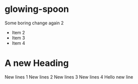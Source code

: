 # glowing-spoon
Some boring change again 2
- Item 2
- Item 3 
- Item 4


# A new Heading
New lines 1
New lines 2
New lines 3
New lines 4
Hello new line 